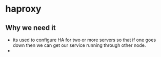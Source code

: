 
# haproxy


## Why we need it 

- its used to configure HA for two or more servers so that if one goes down then we can get our service running through other node. 
- 
